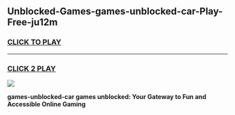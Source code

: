 
## Unblocked-Games-games-unblocked-car-Play-Free-ju12m
<h3>
<a href="https://premium76.site?title=games-unblocked-car&ref=22A">CLICK TO PLAY</a></h3>
<hr>

<h3>
<a href="https://premium76.site?title=games-unblocked-car&ref=22A">CLICK 2 PLAY</a>
  
</h3>

<a href="https://premium76.site?title=games-unblocked-car&ref=22A"><img src="https://clearcache.store/games.png"></a>


**games-unblocked-car games unblocked: Your Gateway to Fun and Accessible Online Gaming**
